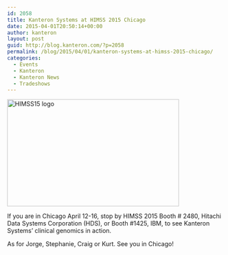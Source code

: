 ```yaml
---
id: 2058
title: Kanteron Systems at HIMSS 2015 Chicago
date: 2015-04-01T20:50:14+00:00
author: kanteron
layout: post
guid: http://blog.kanteron.com/?p=2058
permalink: /blog/2015/04/01/kanteron-systems-at-himss-2015-chicago/
categories:
  - Events
  - Kanteron
  - Kanteron News
  - Tradeshows
---
```

<img class="aligncenter" src="https://phynd.com/Blog/Images/himss15.png" alt="HIMSS15 logo" width="400" height="250" />

If you are in Chicago April 12-16, stop by HIMSS 2015 Booth # 2480, Hitachi Data Systems Corporation (HDS), or Booth #1425, IBM, to see Kanteron Systems&#8217; clinical genomics in action.

As for Jorge, Stephanie, Craig or Kurt. See you in Chicago!